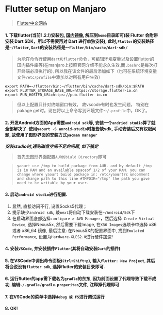 # Flutter setup on Manjaro
> [Flutter中文网站](https://storage.flutter-io.cn/flutter_infra/releases/stable/linux/flutter_linux_v1.2.1-stable.tar.xz)
#### 1. 下载flutter(当前1.2.1)安装包, [国内镜像](https://storage.flutter-io.cn/flutter_infra/releases/stable/linux/flutter_linux_v1.2.1-stable.tar.xz), 解压到`home`目录即可(装 Flutter 会附带安装 Dart SDK，所以不需要再对 Dart 进行单独安装), 此时,`Flutter`的安装路径是`~/flutter`, `Dart`的安装路径是`～flutter/bin/cache/dart-sdk/`
> 为能在命令行使用`dart和flutter`命令，可编辑环境变量以及设置flutter的国内插件库等(在manjaro上按照官网介绍不能永久生效,而`.bashrc`是每次打开终端必须执行的), 所以我在该文件的最后添加如下（也可在系统环境变量文件`/etc/profile`中添加以对所有用户生效）

```
export PATH=~/flutter/bin:~/flutter/bin/cache/dart-sdk/bin:$PATH
export FLUTTER_STORAGE_BASE_URL=https://storage.flutter-io.cn
export PUB_HOSTED_URL=https://pub.flutter-io.cn
```
> 但以上配置只针对终端窗口有效， 故vscode有时也发生问题， 特别在pakage get时。现在将以上命令写到环境文件`～/.profile`中，OK了。
#### 2. 开发Android方面的App需要`android sdk`等, 安装一个`andriod studio`算了就全部解决了. 使用`yaourt -S anroid-studio`时报告缺sdk, 手动安装后又有权限问题, 故使用了图形界面的安装方式`pacman manager`
   
   ***安装studio时,遇到磁盘空间不足的问题, 如下搞定***
   >首先去图形界面配置`AUR的biuld Directory`即可

   >```yaourt use /tmp to build package from AUR. and by default /tmp is in RAM and an available spaceof 1/2 of your RAM. you can change where yaourt build package in: /etc/yaourtrc uncomment and change path to this line #TMPDIR="/tmp" the path you give need to be writable by your user.```
#### 3. 启动`android studio`进行配置. 
   1. 显然, 直接访问不行, 设置Socks5代理；
   2. 提示缺少`android sdk`, 敲`next`将自动下载安装在`~/Android/Sdk`下
   3. 在启动界面底部选择`configure > AVD Manager`，然后选择` Create Virtual Device`, 选择Nexus5x, 然后需要下载Image, 在`X86 Images`选项卡中选择 x86 或者 x86_64 镜像, 最后注意: 在Nexus5X的配置界面中, 找到`Emulated Performance`, 设置为`Hardware-GLES2.0`进行硬件加速!
#### 4. 安装`VSCode`, 并安装插件`Flutter`(其将自动安装`Dart`的插件)
#### 5. 在VSCode中调出命令面板(`Ctrl+Shift+p`), 输入`flutter: New Project`, 其后将会说没有`flutter sdk`, 选择flutter的安装目录即可.
#### 6. 运行flutter的app需下载名为`gradle`的东东, 因为前面设置了代理导致下载不成功, 编辑`~/.gradle/gradle.properites`文件, 注释掉代理即可
#### 7. 在VSCode的菜单中选择`debug 或 F5`进行调试运行
#### 8. OK!

